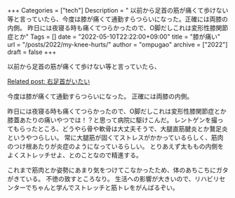 +++
Categories = ["tech"]
Description = " 以前から足首の筋が痛くて歩けない等と言っていたら、今度は膝が痛くて通勤すらつらいになった。正確には両膝の内側。  昨日には夜寝る時も痛くてつらかったので、O脚だしこれは変形性膝関節症とか"
Tags = []
date = "2022-05-10T22:22:00+09:00"
title = "膝が痛い"
url = "/posts/2022/my-knee-hurts/"
author = "ompugao"
archive = ["2022"]
draft = false
+++

<body>
<p>以前から足首の筋が痛くて歩けない等と言っていたら、</p>

<p><a href="{{% ref path=\"/posts/2021/right-ankle-hurts/\"%}}">Related post: 右足首がいたい</a></p>

<p>今度は膝が痛くて通勤すらつらいになった。
正確には両膝の内側。</p>

<p>昨日には夜寝る時も痛くてつらかったので、O脚だしこれは変形性膝関節症とか膝蓋あたりの痛いやつでは！？と思って病院に駆けこんだ。
レントゲンを撮ってもらったところ、どうやら骨や軟骨は大丈夫そうで、大腿直筋腱炎とか鵞足炎というやつらしい。
常に大腿筋が固くてストレスがかかっているらしく、筋肉のつけ根あたりが炎症のようになっているらしい。
とりあえず太ももの内側をよくストレッチせよ、とのことなので精進する。</p>

<p>これまで筋肉とか姿勢にあまり気をつけてこなかったため、体のあちこちにガタがきている。
不徳の致すところなり。
生活への影響が大きいので、リハビリセンターでちゃんと学んでストレッチと筋トレをがんばるぞい。</p>
</body>
